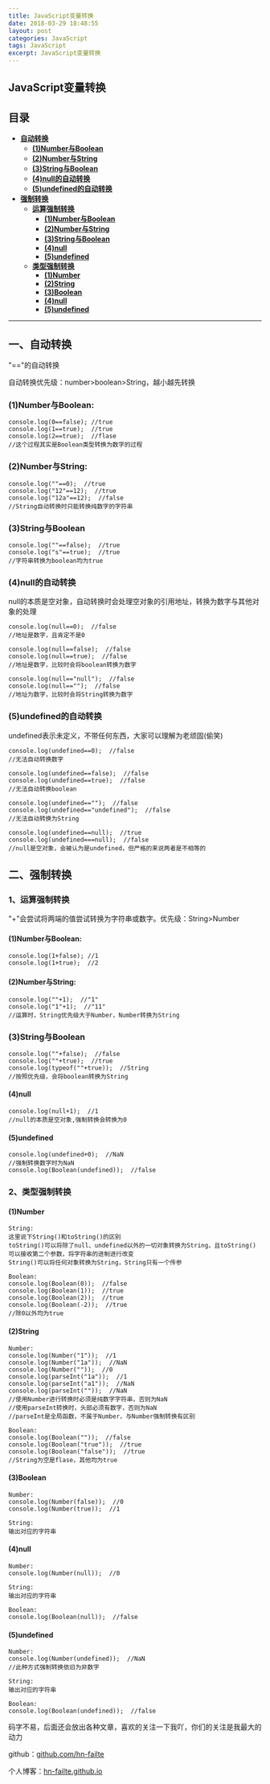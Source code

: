 ```yaml
---
title: JavaScript变量转换
date: 2018-03-29 18:48:55
layout: post
categories: JavaScript
tags: JavaScript
excerpt: JavaScript变量转换
---
```

## JavaScript变量转换 <span id="home">

## 目录

* **[自动转换 ](#1)**
	* **[(1)Number与Boolean](#1.1)**
	* **[(2)Number与String](#1.2)**
	* **[(3)String与Boolean](#1.3)**
	* **[(4)null的自动转换](#1.4)**
	* **[(5)undefined的自动转换](#1.5)**
* **[强制转换 ](#2)**
	* **[运算强制转换 ](#2.1)**
		* **[(1)Number与Boolean](#2.1.1)**
		* **[(2)Number与String](#2.1.2)**
		* **[(3)String与Boolean](#2.1.3)**
		* **[(4)null](#2.1.4)**
		* **[(5)undefined](#2.1.5)**
	* **[类型强制转换 ](#2.2)**
		* **[(1)Number](#2.2.1)**
		* **[(2)String](#2.2.2)**
		* **[(3)Boolean](#2.2.3)**
		* **[(4)null](#2.2.4)**
		* **[(5)undefined](#2.2.5)**

------
## 一、自动转换 <span id="1">

"=="的自动转换

自动转换优先级：number>boolean>String，越小越先转换

### (1)Number与Boolean: <span id="1.1">

	console.log(0==false); //true
	console.log(1==true);  //true
	console.log(2==true);  //flase
	//这个过程其实是Boolean类型转换为数字的过程

### (2)Number与String: <span id="1.2">

	console.log(""==0);  //true
	console.log("12"==12);  //true
	console.log("12a"==12);  //false
	//String自动转换时只能转换纯数字的字符串

### (3)String与Boolean <span id="1.3">

	console.log(""==false);  //true
	console.log("s"==true);  //true
	//字符串转换为boolean均为true

### (4)null的自动转换 <span id="1.4">

null的本质是空对象，自动转换时会处理空对象的引用地址，转换为数字与其他对象的处理

	console.log(null==0);  //false
	//地址是数字，且肯定不是0

	console.log(null==false);  //false
	console.log(null==true);  //false
	//地址是数字，比较时会将boolean转换为数字

	console.log(null=="null");  //false
	console.log(null=="");  //false
	//地址为数字，比较时会将String转换为数字

### (5)undefined的自动转换 <span id="1.5">

undefined表示未定义，不带任何东西，大家可以理解为老顽固(偷笑)

	console.log(undefined==0);  //false
	//无法自动转换数字

	console.log(undefined==false);  //false
	console.log(undefined==true);  //false
	//无法自动转换boolean

	console.log(undefined=="");  //false
	console.log(undefined=="undefined");  //false
	//无法自动转换为String

	console.log(undefined==null);  //true
	console.log(undefined===null);  //false
	//null是空对象，会被认为是undefined，但严格的来说两者是不相等的

## 二、强制转换 <span id="2">

### 1、运算强制转换 <span id="2.1">

"+"会尝试将两端的值尝试转换为字符串或数字。优先级：String>Number

#### (1)Number与Boolean: <span id="2.1.1">

	console.log(1+false); //1
	console.log(1+true);  //2

#### (2)Number与String: <span id="2.1.2">

	console.log(""+1);  //"1"
	console.log("1"+1);  //"11"
	//运算时，String优先级大于Number，Number转换为String

### (3)String与Boolean <span id="2.1.3">

	console.log(""+false);  //false
	console.log(""+true);  //true
	console.log(typeof(""+true));  //String
	//按照优先级，会将boolean转换为String

#### (4)null <span id="2.1.4">

	console.log(null+1);  //1
	//null的本质是空对象,强制转换会转换为0

#### (5)undefined <span id="2.1.5">

	console.log(undefined+0);  //NaN
	//强制转换数字时为NaN
	console.log(Boolean(undefined));  //false

### 2、类型强制转换 <span id="2.2">

#### (1)Number <span id="2.2.1">

	String:
	这里说下String()和toString()的区别
	toString()可以将除了null、undefined以外的一切对象转换为String，且toString()可以接收第二个参数，将字符串的进制进行改变
	String()可以将任何对象转换为String，String只有一个传参

	Boolean:
	console.log(Boolean(0));  //false
	console.log(Boolean(1));  //true
	console.log(Boolean(2));  //true
	console.log(Boolean(-2));  //true
	//除0以外均为true


#### (2)String <span id="2.2.2">

	Number:
	console.log(Number("1"));  //1
	console.log(Number("1a"));  //NaN
	console.log(Number(""));  //0
	console.log(parseInt("1a"));  //1
	console.log(parseInt("a1"));  //NaN
	console.log(parseInt(""));  //NaN
	//使用Number进行转换时必须是纯数字字符串，否则为NaN
	//使用parseInt转换时，头部必须有数字，否则为NaN
	//parseInt是全局函数，不属于Number，与Number强制转换有区别

	Boolean:
	console.log(Boolean(""));  //false
	console.log(Boolean("true"));  //true
	console.log(Boolean("false"));  //true
	//String为空是flase，其他均为true


#### (3)Boolean <span id="2.2.3">

	Number:
	console.log(Number(false));  //0
	console.log(Number(true));  //1

	String:
	输出对应的字符串

#### (4)null <span id="2.2.4">

	Number:
	console.log(Number(null));  //0

	String:
	输出对应的字符串

	Boolean:
	console.log(Boolean(null));  //false

#### (5)undefined <span id="2.2.5">

	Number:
	console.log(Number(undefined));  //NaN
	//此种方式强制转换依旧为非数字

	String:
	输出对应的字符串

	Boolean:
	console.log(Boolean(undefined));  //false

码字不易，后面还会放出各种文章，喜欢的关注一下我吖，你们的关注是我最大的动力

github：[github.com/hn-failte](https://github.com/hn-failte)

个人博客：[hn-failte.github.io](https://hn-failte.github.io)
